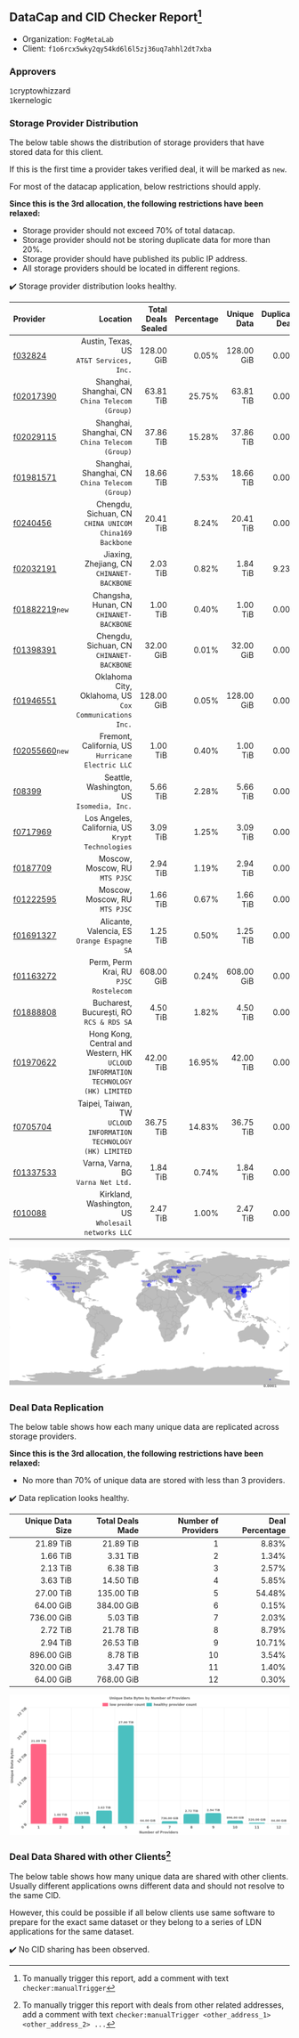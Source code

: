 ## DataCap and CID Checker Report[^1]
 - Organization: `FogMetaLab`
 - Client: `f1o6rcx5wky2qy54kd6l6l5zj36uq7ahhl2dt7xba`
### Approvers
`1`cryptowhizzard<br/>`1`kernelogic

### Storage Provider Distribution
The below table shows the distribution of storage providers that have stored data for this client.

If this is the first time a provider takes verified deal, it will be marked as `new`.

For most of the datacap application, below restrictions should apply.

**Since this is the 3rd allocation, the following restrictions have been relaxed:**
 - Storage provider should not exceed 70% of total datacap.
 - Storage provider should not be storing duplicate data for more than 20%.
 - Storage provider should have published its public IP address.
 - All storage providers should be located in different regions.

✔️ Storage provider distribution looks healthy.

| Provider                                                    |                                                                            Location | Total Deals Sealed | Percentage | Unique Data | Duplicate Deals |
| :---------------------------------------------------------- | ----------------------------------------------------------------------------------: | -----------------: | ---------: | ----------: | --------------: |
| [f032824](https://filfox.info/en/address/f032824)           |                                         Austin, Texas, US<br/>`AT&T Services, Inc.` |         128.00 GiB |      0.05% |  128.00 GiB |           0.00% |
| [f02017390](https://filfox.info/en/address/f02017390)       |                                  Shanghai, Shanghai, CN<br/>`China Telecom (Group)` |          63.81 TiB |     25.75% |   63.81 TiB |           0.00% |
| [f02029115](https://filfox.info/en/address/f02029115)       |                                  Shanghai, Shanghai, CN<br/>`China Telecom (Group)` |          37.86 TiB |     15.28% |   37.86 TiB |           0.00% |
| [f01981571](https://filfox.info/en/address/f01981571)       |                                  Shanghai, Shanghai, CN<br/>`China Telecom (Group)` |          18.66 TiB |      7.53% |   18.66 TiB |           0.00% |
| [f0240456](https://filfox.info/en/address/f0240456)         |                           Chengdu, Sichuan, CN<br/>`CHINA UNICOM China169 Backbone` |          20.41 TiB |      8.24% |   20.41 TiB |           0.00% |
| [f02032191](https://filfox.info/en/address/f02032191)       |                                       Jiaxing, Zhejiang, CN<br/>`CHINANET-BACKBONE` |           2.03 TiB |      0.82% |    1.84 TiB |           9.23% |
| [f01882219](https://filfox.info/en/address/f01882219)`new`  |                                         Changsha, Hunan, CN<br/>`CHINANET-BACKBONE` |           1.00 TiB |      0.40% |    1.00 TiB |           0.00% |
| [f01398391](https://filfox.info/en/address/f01398391)       |                                        Chengdu, Sichuan, CN<br/>`CHINANET-BACKBONE` |          32.00 GiB |      0.01% |   32.00 GiB |           0.00% |
| [f01946551](https://filfox.info/en/address/f01946551)       |                           Oklahoma City, Oklahoma, US<br/>`Cox Communications Inc.` |         128.00 GiB |      0.05% |  128.00 GiB |           0.00% |
| [f02055660](https://filfox.info/en/address/f02055660)`new`  |                                Fremont, California, US<br/>`Hurricane Electric LLC` |           1.00 TiB |      0.40% |    1.00 TiB |           0.00% |
| [f08399](https://filfox.info/en/address/f08399)             |                                        Seattle, Washington, US<br/>`Isomedia, Inc.` |           5.66 TiB |      2.28% |    5.66 TiB |           0.00% |
| [f0717969](https://filfox.info/en/address/f0717969)         |                                Los Angeles, California, US<br/>`Krypt Technologies` |           3.09 TiB |      1.25% |    3.09 TiB |           0.00% |
| [f0187709](https://filfox.info/en/address/f0187709)         |                                                   Moscow, Moscow, RU<br/>`MTS PJSC` |           2.94 TiB |      1.19% |    2.94 TiB |           0.00% |
| [f01222595](https://filfox.info/en/address/f01222595)       |                                                   Moscow, Moscow, RU<br/>`MTS PJSC` |           1.66 TiB |      0.67% |    1.66 TiB |           0.00% |
| [f01691327](https://filfox.info/en/address/f01691327)       |                                      Alicante, Valencia, ES<br/>`Orange Espagne SA` |           1.25 TiB |      0.50% |    1.25 TiB |           0.00% |
| [f01163272](https://filfox.info/en/address/f01163272)       |                                           Perm, Perm Krai, RU<br/>`PJSC Rostelecom` |         608.00 GiB |      0.24% |  608.00 GiB |           0.00% |
| [f01888808](https://filfox.info/en/address/f01888808)       |                                         Bucharest, București, RO<br/>`RCS & RDS SA` |           4.50 TiB |      1.82% |    4.50 TiB |           0.00% |
| [f01970622](https://filfox.info/en/address/f01970622)       | Hong Kong, Central and Western, HK<br/>`UCLOUD INFORMATION TECHNOLOGY (HK) LIMITED` |          42.00 TiB |     16.95% |   42.00 TiB |           0.00% |
| [f0705704](https://filfox.info/en/address/f0705704)         |                 Taipei, Taiwan, TW<br/>`UCLOUD INFORMATION TECHNOLOGY (HK) LIMITED` |          36.75 TiB |     14.83% |   36.75 TiB |           0.00% |
| [f01337533](https://filfox.info/en/address/f01337533)       |                                               Varna, Varna, BG<br/>`Varna Net Ltd.` |           1.84 TiB |      0.74% |    1.84 TiB |           0.00% |
| [f010088](https://filfox.info/en/address/f010088)           |                               Kirkland, Washington, US<br/>`Wholesail networks LLC` |           2.47 TiB |      1.00% |    2.47 TiB |           0.00% |

<img src="https://raw.githubusercontent.com/data-preservation-programs/filplus-checker-assets/main/filecoin-project/filecoin-plus-large-datasets/issues/1600/1680169428873.png"/>

### Deal Data Replication
The below table shows how each many unique data are replicated across storage providers.


**Since this is the 3rd allocation, the following restrictions have been relaxed:**
- No more than 70% of unique data are stored with less than 3 providers.

✔️ Data replication looks healthy.

| Unique Data Size | Total Deals Made | Number of Providers | Deal Percentage |
| ---------------: | ---------------: | ------------------: | --------------: |
|        21.89 TiB |        21.89 TiB |                   1 |           8.83% |
|         1.66 TiB |         3.31 TiB |                   2 |           1.34% |
|         2.13 TiB |         6.38 TiB |                   3 |           2.57% |
|         3.63 TiB |        14.50 TiB |                   4 |           5.85% |
|        27.00 TiB |       135.00 TiB |                   5 |          54.48% |
|        64.00 GiB |       384.00 GiB |                   6 |           0.15% |
|       736.00 GiB |         5.03 TiB |                   7 |           2.03% |
|         2.72 TiB |        21.78 TiB |                   8 |           8.79% |
|         2.94 TiB |        26.53 TiB |                   9 |          10.71% |
|       896.00 GiB |         8.78 TiB |                  10 |           3.54% |
|       320.00 GiB |         3.47 TiB |                  11 |           1.40% |
|        64.00 GiB |       768.00 GiB |                  12 |           0.30% |

<img src="https://raw.githubusercontent.com/data-preservation-programs/filplus-checker-assets/main/filecoin-project/filecoin-plus-large-datasets/issues/1600/1680169429577.png"/>

### Deal Data Shared with other Clients[^3]
The below table shows how many unique data are shared with other clients.
Usually different applications owns different data and should not resolve to the same CID.

However, this could be possible if all below clients use same software to prepare for the exact same dataset or they belong to a series of LDN applications for the same dataset.

✔️ No CID sharing has been observed.

[^1]: To manually trigger this report, add a comment with text `checker:manualTrigger`

[^2]: Deals from those addresses are combined into this report as they are specified with `checker:manualTrigger`

[^3]: To manually trigger this report with deals from other related addresses, add a comment with text `checker:manualTrigger <other_address_1> <other_address_2> ...`
